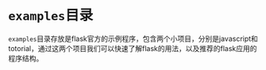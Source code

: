 # `examples`目录  
>
`examples`目录存放是flask官方的示例程序，包含两个小项目，分别是javascript和totorial，通过这两个项目我们可以快速了解flask的用法，以及推荐的flask应用的程序结构。
